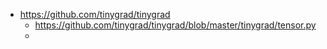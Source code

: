 

* https://github.com/tinygrad/tinygrad
    * https://github.com/tinygrad/tinygrad/blob/master/tinygrad/tensor.py
    * 
